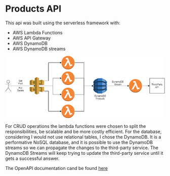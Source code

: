 # Products API

This api was built using the serverless framework with:
* AWS Lambda Functions
* AWS API Gateway
* AWS DynamoDB
* AWS DynamoDB streams

![Archtecural design](./gitHubAssets/product_api.png)

For CRUD operations the lambda functions were chosen to split the responsibilities, be scalable and be more costly efficient. For the database, considering I would not use relational tables, I chose the DynamoDB. It is a performative NoSQL database, and it is possible to use the DynamoDB streams so we can propagate the changes to the third-party service. The DynamoDB Streams will keep trying to update the third-party service until it gets a successful answer.

The OpenAPI documentation cand be found [here](./gitHubAssets/dev-product-api-dev-oas30.yaml)